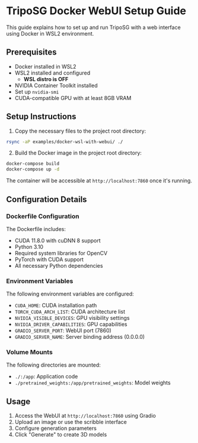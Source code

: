 # TripoSG Docker WebUI Setup Guide

This guide explains how to set up and run TripoSG with a web interface using Docker in WSL2 environment.

## Prerequisites
- Docker installed in WSL2
- WSL2 installed and configured 
  - **WSL distro is OFF**
- NVIDIA Container Toolkit installed
- Set up `nvidia-smi`
- CUDA-compatible GPU with at least 8GB VRAM

## Setup Instructions

1. Copy the necessary files to the project root directory:

```bash
rsync -aP examples/docker-wsl-with-webui/ ./
```

2. Build the Docker image in the project root directory:

```bash
docker-compose build
docker-compose up -d
```

The container will be accessible at `http://localhost:7860` once it's running.

## Configuration Details

### Dockerfile Configuration

The Dockerfile includes:
- CUDA 11.8.0 with cuDNN 8 support
- Python 3.10
- Required system libraries for OpenCV
- PyTorch with CUDA support
- All necessary Python dependencies

### Environment Variables

The following environment variables are configured:
- `CUDA_HOME`: CUDA installation path
- `TORCH_CUDA_ARCH_LIST`: CUDA architecture list
- `NVIDIA_VISIBLE_DEVICES`: GPU visibility settings
- `NVIDIA_DRIVER_CAPABILITIES`: GPU capabilities
- `GRADIO_SERVER_PORT`: WebUI port (7860)
- `GRADIO_SERVER_NAME`: Server binding address (0.0.0.0)

### Volume Mounts

The following directories are mounted:
- `./:/app`: Application code
- `./pretrained_weights:/app/pretrained_weights`: Model weights

## Usage

1. Access the WebUI at `http://localhost:7860` using Gradio
2. Upload an image or use the scribble interface
3. Configure generation parameters
4. Click "Generate" to create 3D models
